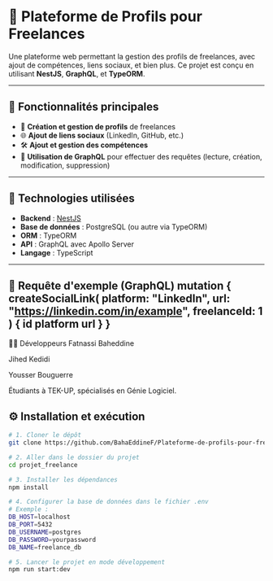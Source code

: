 # 📌 Plateforme de Profils pour Freelances

Une plateforme web permettant la gestion des profils de freelances, avec ajout de compétences, liens sociaux, et bien plus. Ce projet est conçu en utilisant **NestJS**, **GraphQL**, et **TypeORM**.

---

## 🚀 Fonctionnalités principales

- 👤 **Création et gestion de profils** de freelances  
- 🌐 **Ajout de liens sociaux** (LinkedIn, GitHub, etc.)  
- 🛠️ **Ajout et gestion des compétences**  
- 🔎 **Utilisation de GraphQL** pour effectuer des requêtes (lecture, création, modification, suppression)  

---

## 🧱 Technologies utilisées

- **Backend** : [NestJS](https://nestjs.com/)  
- **Base de données** : PostgreSQL (ou autre via TypeORM)  
- **ORM** : TypeORM  
- **API** : GraphQL avec Apollo Server  
- **Langage** : TypeScript  

---
📌 Requête d'exemple (GraphQL)
mutation {
  createSocialLink(
    platform: "LinkedIn",
    url: "https://linkedin.com/in/example",
    freelanceId: 1
  ) {
    id
    platform
    url
  }
}
---
👨‍💻 Développeurs
Fatnassi Baheddine

Jihed Kedidi

Yousser Bouguerre

Étudiants à TEK-UP, spécialisés en Génie Logiciel.

## ⚙️ Installation et exécution

```bash
# 1. Cloner le dépôt
git clone https://github.com/BahaEddineF/Plateforme-de-profils-pour-freelances.git

# 2. Aller dans le dossier du projet
cd projet_freelance

# 3. Installer les dépendances
npm install

# 4. Configurer la base de données dans le fichier .env
# Exemple :
DB_HOST=localhost
DB_PORT=5432
DB_USERNAME=postgres
DB_PASSWORD=yourpassword
DB_NAME=freelance_db

# 5. Lancer le projet en mode développement
npm run start:dev
